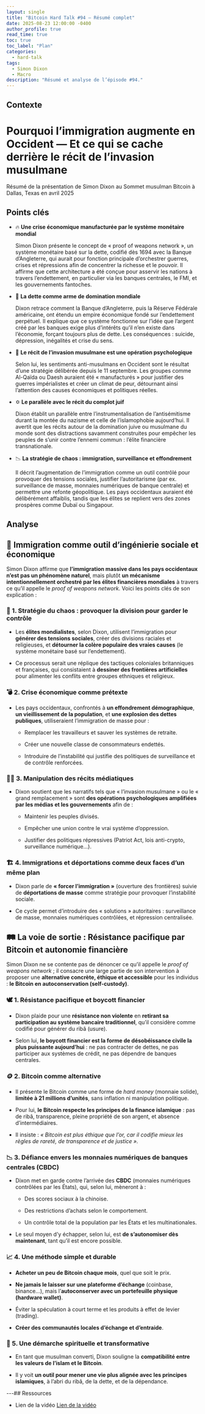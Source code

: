 ```yaml
---
layout: single
title: "Bitcoin Hard Talk #94 — Résumé complet"
date: 2025-08-23 12:00:00 -0400
author_profile: true
read_time: true
toc: true
toc_label: "Plan"
categories:
  - hard-talk
tags:
  - Simon Dixon
  - Macro
description: "Résumé et analyse de l’épisode #94."
---
```

## Contexte
# **Pourquoi l’immigration augmente en Occident — Et ce qui se cache derrière le récit de l’invasion musulmane**

Résumé de la présentation de Simon Dixon au Sommet musulman Bitcoin à Dallas, Texas en avril 2025
## Points clés


- 🔥 **Une crise économique manufacturée par le système monétaire mondial**
    
    Simon Dixon présente le concept de « proof of weapons network », un système monétaire basé sur la dette, codifié dès 1694 avec la Banque d’Angleterre, qui aurait pour fonction principale d’orchestrer guerres, crises et répressions afin de concentrer la richesse et le pouvoir. Il affirme que cette architecture a été conçue pour asservir les nations à travers l’endettement, en particulier via les banques centrales, le FMI, et les gouvernements fantoches.
    
- 🏦 **La dette comme arme de domination mondiale**
    
    Dixon retrace comment la Banque d’Angleterre, puis la Réserve Fédérale américaine, ont étendu un empire économique fondé sur l’endettement perpétuel. Il explique que ce système fonctionne sur l’idée que l’argent créé par les banques exige plus d’intérêts qu’il n’en existe dans l’économie, forçant toujours plus de dette. Les conséquences : suicide, dépression, inégalités et crise du sens.
    
- 🕌 **Le récit de l’invasion musulmane est une opération psychologique**
    
    Selon lui, les sentiments anti-musulmans en Occident sont le résultat d’une stratégie délibérée depuis le 11 septembre. Les groupes comme Al-Qaïda ou Daesh auraient été « manufacturés » pour justifier des guerres impérialistes et créer un climat de peur, détournant ainsi l’attention des causes économiques et politiques réelles.
    
- ✡️ **Le parallèle avec le récit du complot juif**
    
    Dixon établit un parallèle entre l’instrumentalisation de l’antisémitisme durant la montée du nazisme et celle de l’islamophobie aujourd’hui. Il avertit que les récits autour de la domination juive ou musulmane du monde sont des distractions savamment construites pour empêcher les peuples de s’unir contre l’ennemi commun : l’élite financière transnationale.
    
- 📉 **La stratégie de chaos : immigration, surveillance et effondrement**
    
    Il décrit l’augmentation de l’immigration comme un outil contrôlé pour provoquer des tensions sociales, justifier l’autoritarisme (par ex. surveillance de masse, monnaies numériques de banque centrale) et permettre une refonte géopolitique. Les pays occidentaux auraient été délibérément affaiblis, tandis que les élites se replient vers des zones prospères comme Dubaï ou Singapour.
    
## Analyse
## **🎯 Immigration comme outil d’ingénierie sociale et économique**

  

Simon Dixon affirme que **l’immigration massive dans les pays occidentaux n’est pas un phénomène naturel**, mais plutôt **un mécanisme intentionnellement orchestré par les élites financières mondiales** à travers ce qu’il appelle le _proof of weapons network_. Voici les points clés de son explication :

  

### **🧨 1. Stratégie du chaos : provoquer la division pour garder le contrôle**

- Les **élites mondialistes**, selon Dixon, utilisent l’immigration pour **générer des tensions sociales**, créer des divisions raciales et religieuses, et **détourner la colère populaire des vraies causes** (le système monétaire basé sur l’endettement).
    
- Ce processus serait une réplique des tactiques coloniales britanniques et françaises, qui consistaient à **dessiner des frontières artificielles** pour alimenter les conflits entre groupes ethniques et religieux.
    

  

### **💣 2. Crise économique comme prétexte**

- Les pays occidentaux, confrontés à **un effondrement démographique**, **un vieillissement de la population**, et **une explosion des dettes publiques**, utiliseraient l’immigration de masse pour :
    
    - Remplacer les travailleurs et sauver les systèmes de retraite.
        
    - Créer une nouvelle classe de consommateurs endettés.
        
    - Introduire de l’instabilité qui justifie des politiques de surveillance et de contrôle renforcées.
        
    

  

### **🕵️‍♂️ 3. Manipulation des récits médiatiques**

- Dixon soutient que les narratifs tels que « l’invasion musulmane » ou le « grand remplacement » sont **des opérations psychologiques amplifiées par les médias et les gouvernements** afin de :
    
    - Maintenir les peuples divisés.
        
    - Empêcher une union contre le vrai système d’oppression.
        
    - Justifier des politiques répressives (Patriot Act, lois anti-crypto, surveillance numérique…).
        
    

  

### **🏗️ 4. Immigrations et déportations comme deux faces d’un même plan**

- Dixon parle de **« forcer l’immigration »** (ouverture des frontières) suivie de **déportations de masse** comme stratégie pour provoquer l’instabilité sociale.
    
- Ce cycle permet d’introduire des « solutions » autoritaires : surveillance de masse, monnaies numériques contrôlées, et répression centralisée.

## **🛤️ La voie de sortie : Résistance pacifique par Bitcoin et autonomie financière**

  

Simon Dixon ne se contente pas de dénoncer ce qu’il appelle le _proof of weapons network_ ; il consacre une large partie de son intervention à proposer une **alternative concrète, éthique et accessible** pour les individus : **le Bitcoin en autoconservation (self-custody)**.

  

### **🕊️ 1. Résistance pacifique et boycott financier**

- Dixon plaide pour une **résistance non violente** en **retirant sa participation au système bancaire traditionnel**, qu’il considère comme codifié pour générer du ribâ (usure).
    
- Selon lui, **le boycott financier est la forme de désobéissance civile la plus puissante aujourd’hui** : ne pas contracter de dettes, ne pas participer aux systèmes de crédit, ne pas dépendre de banques centrales.
    

  

### **🪙 2. Bitcoin comme alternative**

- Il présente le Bitcoin comme une forme de _hard money_ (monnaie solide), **limitée à 21 millions d’unités**, sans inflation ni manipulation politique.
    
- Pour lui, **le Bitcoin respecte les principes de la finance islamique** : pas de ribâ, transparence, pleine propriété de son argent, et absence d’intermédiaires.
    
- Il insiste : _« Bitcoin est plus éthique que l’or, car il codifie mieux les règles de rareté, de transparence et de justice »._
    

  

### **📉 3. Défiance envers les monnaies numériques de banques centrales (CBDC)**

- Dixon met en garde contre l’arrivée des **CBDC** (monnaies numériques contrôlées par les États), qui, selon lui, mèneront à :
    
    - Des scores sociaux à la chinoise.
        
    - Des restrictions d’achats selon le comportement.
        
    - Un contrôle total de la population par les États et les multinationales.
        
    
- Le seul moyen d’y échapper, selon lui, est **de s’autonomiser dès maintenant**, tant qu’il est encore possible.
    

  

### **📈 4. Une méthode simple et durable**

- **Acheter un peu de Bitcoin chaque mois**, quel que soit le prix.
    
- **Ne jamais le laisser sur une plateforme d’échange** (coinbase, binance…), mais l’**autoconserver avec un portefeuille physique (hardware wallet)**.
    
- Éviter la spéculation à court terme et les produits à effet de levier (trading).
    
- **Créer des communautés locales d’échange et d’entraide**.
    

  

### **🕌 5. Une démarche spirituelle et transformative**

- En tant que musulman converti, Dixon souligne la **compatibilité entre les valeurs de l’islam et le Bitcoin**.
    
- Il y voit **un outil pour mener une vie plus alignée avec les principes islamiques**, à l’abri du ribâ, de la dette, et de la dépendance.
    

---## Ressources
- Lien de la vidéo [Lien de la vidéo](https://youtu.be/5XA3SXh6144?si=qvkQMlpG5XvlSZB4)
